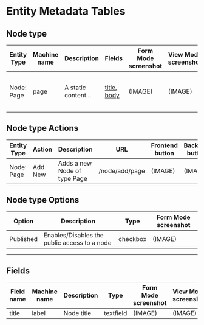 # Entity Metadata Tables

## Node type

| Entity Type | Machine name | Description | Fields | Form Mode screenshot | View Mode screenshot | Actions | Options |
| ----------- | ------------ | ----------- | ------ | -------------------- | -------------------- | ------- | ------- |
| Node: Page  | page | A static content... | [title](#fields-title), [body](#fields-body) | (IMAGE) | (IMAGE) | [Add New](#actions-add-new), Delete, Edit, Replicate | [Published](#options-published), Author |


## Node type Actions

| Entity Type | Action | Description | URL | Frontend button | Backend button |
| ----------- | ------ | ----------- | --- | --------------- | -------------- |
| Node: Page   | Add New | Adds a new Node of type Page | /node/add/page | (IMAGE) | (IMAGE) |


## Node type Options

| Option | Description | Type | Form Mode screenshot |
| ------ | ----------- | ---- | -------------------- |
| Published | Enables/Disables the public access to a node | checkbox | (IMAGE) |


---

## Fields

| Field name | Machine name | Description | Type | Form Mode screenshot | View Mode screenshot | Cardinality | Required |
| ---------- | ------------ | ----------- | ---- | -------------------- | -------------------- | ----------- | -------- |
| title  | label | Node title | textfield | (IMAGE) | (IMAGE) | 1 | Yes |
